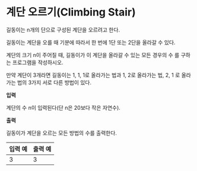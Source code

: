계단 오르기(Climbing Stair)
====================================

길동이는 n개의 단으로 구성된 계단을 오르려고 한다. 

길동이는 계단을 오를 때 기분에 따라서 한 번에 1단 또는 2단을 올라갈 수 있다.

계단의 크기 n이 주어질 때, 길동이가 이 계단을 올라갈 수 있는 모든 경우의 수
를 구하는 프로그램을 작성하시오.

만약 계단이 3개라면 길동이는 1, 1, 1로 올라가는 법과 1, 2로 올라가는 법, 2, 1
로 올라가는 법의 3가지 서로 다른 방법이 있다.

**입력** 

계단의 수 n이 입력된다(단 n은 20보다 작은 자연수).

**출력**  

길동이가 계단을 오르는 모든 방법의 수를 출력한다.

| 입력 예 | 출력 예     |
|---|---|
| 3 | 3 |